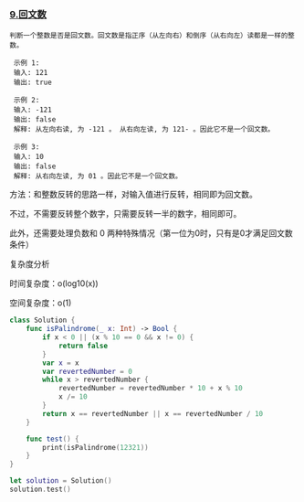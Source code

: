 ### [9.回文数](https://leetcode-cn.com/problems/reverse-integer/)

```
判断一个整数是否是回文数。回文数是指正序（从左向右）和倒序（从右向左）读都是一样的整数。

 示例 1:
 输入: 121
 输出: true

 示例 2:
 输入: -121
 输出: false
 解释: 从左向右读, 为 -121 。 从右向左读, 为 121- 。因此它不是一个回文数。

 示例 3:
 输入: 10
 输出: false
 解释: 从右向左读, 为 01 。因此它不是一个回文数。
```

方法：和整数反转的思路一样，对输入值进行反转，相同即为回文数。

 不过，不需要反转整个数字，只需要反转一半的数字，相同即可。

 此外，还需要处理负数和 0 两种特殊情况（第一位为0时，只有是0才满足回文数条件）



 复杂度分析

 时间复杂度：o(log10(x))

 空间复杂度：o(1)

```swift
class Solution {
    func isPalindrome(_ x: Int) -> Bool {
        if x < 0 || (x % 10 == 0 && x != 0) {
            return false
        }
        var x = x
        var revertedNumber = 0
        while x > revertedNumber {
            revertedNumber = revertedNumber * 10 + x % 10
            x /= 10
        }
        return x == revertedNumber || x == revertedNumber / 10
    }

    func test() {
        print(isPalindrome(12321))
    }
}

let solution = Solution()
solution.test()
```

